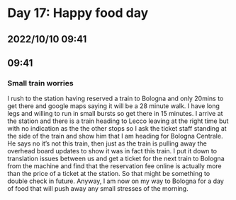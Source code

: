 # Day 17: Happy food day 
## 2022/10/10 09:41

## 09:41
### Small train worries

I rush to the station having reserved a train to Bologna and only 20mins to get there and google maps saying it will be a 28 minute walk. I have long legs and willing to run in small bursts so get there in 15 minutes. I arrive at the station and there is a train heading to Lecco leaving at the right time but with no indication as the the other stops so I ask the ticket staff standing at the side of the train and show him that I am heading for Bologna Centrale. He says no it’s not this train, then just as the train is pulling away the overhead board updates to show it was in fact this train. I put it down to translation issues between us and get a ticket for the next train to Bologna from the machine and find that the reservation fee online is actually more than the price of a ticket at the station. So that might be something to double check in future. Anyway, I am now on my way to Bologna for a day of food that will push away any small stresses of the morning. 
